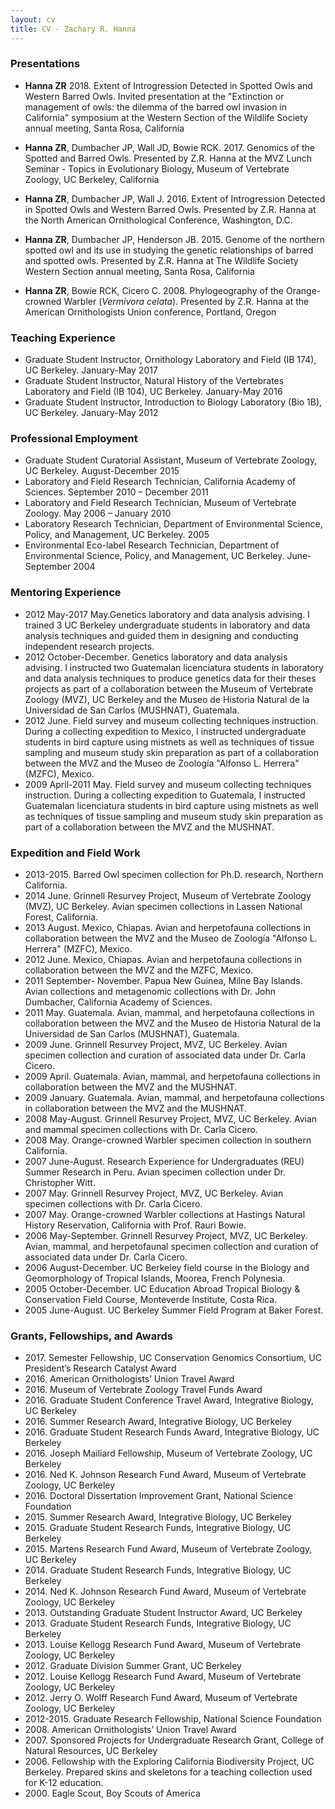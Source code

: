 ```yaml
---
layout: cv
title: CV - Zachary R. Hanna
---
```

### Presentations
* **Hanna ZR** 2018. Extent of Introgression Detected in Spotted Owls and Western Barred Owls. Invited presentation at the "Extinction or management of owls: the dilemma of the barred owl invasion in California" symposium at the Western Section of the Wildlife Society annual meeting, Santa Rosa, California
  
* **Hanna ZR**, Dumbacher JP, Wall JD, Bowie RCK. 2017. Genomics of the Spotted and Barred Owls. Presented by Z.R. Hanna at the MVZ Lunch Seminar - Topics in Evolutionary Biology, Museum of Vertebrate Zoology, UC Berkeley, California
  
* **Hanna ZR**, Dumbacher JP, Wall J. 2016. Extent of Introgression Detected in Spotted Owls and Western Barred Owls. Presented by Z.R. Hanna at the North American Ornithological Conference, Washington, D.C.
  
* **Hanna ZR**, Dumbacher JP, Henderson JB. 2015. Genome of the northern spotted owl and its use in studying the genetic relationships of barred and spotted owls. Presented by Z.R. Hanna at The Wildlife Society Western Section annual meeting, Santa Rosa, California
  
* **Hanna ZR**, Bowie RCK, Cicero C. 2008. Phylogeography of the Orange-crowned Warbler (*Vermivora celata*). Presented by Z.R. Hanna at the American Ornithologists Union conference, Portland, Oregon

### Teaching Experience
* Graduate Student Instructor, Ornithology Laboratory and Field (IB 174), UC Berkeley. January-May 2017  	
* Graduate Student Instructor, Natural History of the Vertebrates Laboratory and Field (IB 104), UC Berkeley. January-May 2016  
* Graduate Student Instructor, Introduction to Biology Laboratory (Bio 1B), UC Berkeley. January-May 2012  

### Professional Employment
* Graduate Student Curatorial Assistant, Museum of Vertebrate Zoology, UC Berkeley. August-December 2015  
* Laboratory and Field Research Technician, California Academy of Sciences. September 2010 – December 2011  
* Laboratory and Field Research Technician, Museum of Vertebrate Zoology. May 2006 – January 2010  
* Laboratory Research Technician, Department of Environmental Science, Policy, and Management, UC Berkeley. 2005
* Environmental Eco-label Research Technician, Department of Environmental Science, Policy, and Management, UC Berkeley. June-September 2004

### Mentoring Experience
* 2012 May-2017 May.Genetics laboratory and data analysis advising. I trained 3 UC Berkeley undergraduate students in laboratory and data analysis techniques and guided them in designing and conducting independent research projects.
* 2012 October-December. Genetics laboratory and data analysis advising. I instructed two Guatemalan licenciatura students in laboratory and data analysis techniques to produce genetics data for their theses projects as part of a collaboration between the Museum of Vertebrate Zoology (MVZ), UC Berkeley and the Museo de Historia Natural de la Universidad de San Carlos (MUSHNAT), Guatemala.
* 2012 June. Field survey and museum collecting techniques instruction. During a collecting expedition to Mexico, I instructed undergraduate students in bird capture using mistnets as well as techniques of tissue sampling and museum study skin preparation as part of a collaboration between the MVZ and the Museo de Zoología "Alfonso L. Herrera" (MZFC), Mexico.
* 2009 April-2011 May. Field survey and museum collecting techniques instruction. During a collecting expedition to Guatemala, I instructed Guatemalan licenciatura students in bird capture using mistnets as well as techniques of tissue sampling and museum study skin preparation as part of a collaboration between the MVZ and the MUSHNAT.

### Expedition and Field Work
* 2013-2015. Barred Owl specimen collection for Ph.D. research, Northern California.
* 2014 June. Grinnell Resurvey Project, Museum of Vertebrate Zoology (MVZ), UC Berkeley. Avian specimen collections in Lassen National Forest, California.
* 2013 August. Mexico, Chiapas. Avian and herpetofauna collections in collaboration between the MVZ and the Museo de Zoología "Alfonso L. Herrera" (MZFC), Mexico.
* 2012 June. Mexico, Chiapas. Avian and herpetofauna collections in collaboration between the MVZ and the MZFC, Mexico. 
* 2011 September- November. Papua New Guinea, Milne Bay Islands. Avian collections and metagenomic collections with Dr. John Dumbacher, California Academy of Sciences.
* 2011 May. Guatemala. Avian, mammal, and herpetofauna collections in collaboration between the MVZ and the Museo de Historia Natural de la Universidad de San Carlos (MUSHNAT), Guatemala.
* 2009 June. Grinnell Resurvey Project, MVZ, UC Berkeley. Avian specimen collection and curation of associated data under Dr. Carla Cicero. 
* 2009 April. Guatemala. Avian, mammal, and herpetofauna collections in collaboration between the MVZ and the MUSHNAT.
* 2009 January. Guatemala. Avian, mammal, and herpetofauna collections in collaboration between the MVZ and the MUSHNAT.
* 2008 May-August. Grinnell Resurvey Project, MVZ, UC Berkeley. Avian and mammal specimen collections with Dr. Carla Cicero.
* 2008 May. Orange-crowned Warbler specimen collection in southern California.
* 2007 June-August. Research Experience for Undergraduates (REU) Summer Research in Peru. Avian specimen collection under Dr. Christopher Witt.
* 2007 May. Grinnell Resurvey Project, MVZ, UC Berkeley. Avian specimen collections with Dr. Carla Cicero.
* 2007 May. Orange-crowned Warbler collections at Hastings Natural History Reservation, California with Prof. Rauri Bowie.
* 2006 May-September. Grinnell Resurvey Project, MVZ, UC Berkeley. Avian, mammal, and herpetofaunal specimen collection and curation of associated data under Dr. Carla Cicero.
* 2006 August-December. UC Berkeley field course in the Biology and Geomorphology of Tropical Islands, Moorea, French Polynesia.
* 2005 October-December. UC Education Abroad Tropical Biology & Conservation Field Course, Monteverde Institute, Costa Rica.
* 2005 June-August. UC Berkeley Summer Field Program at Baker Forest. 

### Grants, Fellowships, and Awards
* 2017\. Semester Fellowship, UC Conservation Genomics Consortium, UC President’s Research Catalyst Award
* 2016\. American Ornithologists’ Union Travel Award
* 2016\. Museum of Vertebrate Zoology Travel Funds Award
* 2016\. Graduate Student Conference Travel Award, Integrative Biology, UC Berkeley
* 2016\. Summer Research Award, Integrative Biology, UC Berkeley
* 2016\. Graduate Student Research Funds Award, Integrative Biology, UC Berkeley
* 2016\. Joseph Mailiard Fellowship, Museum of Vertebrate Zoology, UC Berkeley
* 2016\. Ned K. Johnson Research Fund Award, Museum of Vertebrate Zoology, UC Berkeley
* 2016\. Doctoral Dissertation Improvement Grant, National Science Foundation
* 2015\. Summer Research Award, Integrative Biology, UC Berkeley
* 2015\. Graduate Student Research Funds, Integrative Biology, UC Berkeley
* 2015\. Martens Research Fund Award, Museum of Vertebrate Zoology, UC Berkeley
* 2014\. Graduate Student Research Funds, Integrative Biology, UC Berkeley
* 2014\. Ned K. Johnson Research Fund Award, Museum of Vertebrate Zoology, UC Berkeley
* 2013\. Outstanding Graduate Student Instructor Award, UC Berkeley
* 2013\. Graduate Student Research Funds, Integrative Biology, UC Berkeley
* 2013\. Louise Kellogg Research Fund Award, Museum of Vertebrate Zoology, UC Berkeley
* 2012\. Graduate Division Summer Grant, UC Berkeley
* 2012\. Louise Kellogg Research Fund Award, Museum of Vertebrate Zoology, UC Berkeley
* 2012\. Jerry O. Wolff Research Fund Award, Museum of Vertebrate Zoology, UC Berkeley
* 2012-2015. Graduate Research Fellowship, National Science Foundation
* 2008\. American Ornithologists’ Union Travel Award
* 2007\. Sponsored Projects for Undergraduate Research Grant, College of Natural Resources, UC Berkeley
* 2006\. Fellowship with the Exploring California Biodiversity Project, UC Berkeley. Prepared skins and skeletons for a teaching collection used for K-12 education.
* 2000\. Eagle Scout, Boy Scouts of America
